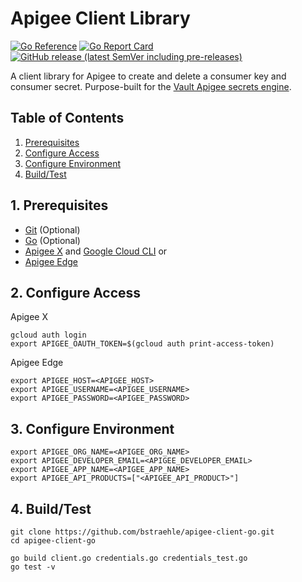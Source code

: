 # Apigee Client Library

[![Go Reference](https://pkg.go.dev/badge/github.com/bstraehle/apigee-client-go.svg)](https://pkg.go.dev/github.com/bstraehle/apigee-client-go) [![Go Report Card](https://goreportcard.com/badge/github.com/bstraehle/apigee-client-go)](https://goreportcard.com/report/github.com/bstraehle/apigee-client-go) [![GitHub release (latest SemVer including pre-releases)](https://img.shields.io/github/v/release/bstraehle/apigee-client-go?color=red&include_prereleases&sort=semver)](https://github.com/bstraehle/apigee-client-go/releases)

A client library for Apigee to create and delete a consumer key and consumer secret. Purpose-built for the [Vault Apigee secrets engine](https://github.com/bstraehle/vault-plugin-secrets-apigee).

## Table of Contents

1. [Prerequisites](#1-prerequisites)
2. [Configure Access](#2-configure-access)
3. [Configure Environment](#3-configure-environment)
4. [Build/Test](#4-buildtest)

## 1. Prerequisites

- [Git](https://git-scm.com/downloads) (Optional)
- [Go](https://go.dev/dl/) (Optional)
- [Apigee X](https://cloud.google.com/apigee/docs/) and [Google Cloud CLI](https://cloud.google.com/sdk/docs/install) or
- [Apigee Edge](https://docs.apigee.com/)

## 2. Configure Access

Apigee X

```
gcloud auth login
export APIGEE_OAUTH_TOKEN=$(gcloud auth print-access-token)
```

Apigee Edge

```
export APIGEE_HOST=<APIGEE_HOST>
export APIGEE_USERNAME=<APIGEE_USERNAME>
export APIGEE_PASSWORD=<APIGEE_PASSWORD>
```

## 3. Configure Environment

```
export APIGEE_ORG_NAME=<APIGEE_ORG_NAME>
export APIGEE_DEVELOPER_EMAIL=<APIGEE_DEVELOPER_EMAIL>
export APIGEE_APP_NAME=<APIGEE_APP_NAME>
export APIGEE_API_PRODUCTS=["<APIGEE_API_PRODUCT>"]
```

## 4. Build/Test

```
git clone https://github.com/bstraehle/apigee-client-go.git
cd apigee-client-go

go build client.go credentials.go credentials_test.go
go test -v
```
